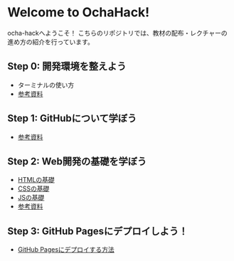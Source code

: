# Welcome to OchaHack!

ocha-hackへようこそ！
こちらのリポジトリでは、教材の配布・レクチャーの進め方の紹介を行っています。

## Step 0: 開発環境を整えよう

 - ターミナルの使い方
 - [参考資料]()

## Step 1: GitHubについて学ぼう

 - [参考資料](https://drive.google.com/drive/folders/15dWBDJGkc0U4wQy00PPzLNgSDtTK3E9P)

## Step 2: Web開発の基礎を学ぼう

 - [HTMLの基礎](https://github.com/WomensCommunity/Tutorial_of_ochahack/blob/main/index.html)
 - [CSSの基礎](https://github.com/WomensCommunity/Tutorial_of_ochahack/blob/main/style.css)
 - [JSの基礎](https://docs.google.com/document/d/1nBmmuf0vqrvmULWNNLttd7ojMiLdySN32AdohYuUzeA/edit#heading=h.vfdplrkp0ds5)
 - [参考資料](https://docs.google.com/document/d/1L3zZG_ozfBFJosnrp8eKPyV7hSlwssJLdyGXiIPkXVE/edit?usp=sharing)
 
## Step 3: GitHub Pagesにデプロイしよう！

 - [GitHub Pagesにデプロイする方法](https://docs.google.com/document/d/1FSDN_pIgZB0fThoLOrqcmh2IU9PrcZY70lvxlzahwWM/edit)
